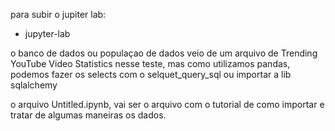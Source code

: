 para subir o jupiter lab:
 - jupyter-lab

 o banco de dados ou populaçao de dados veio de um arquivo de Trending YouTube Video Statistics nesse teste, mas como utilizamos pandas, podemos fazer os selects com o selquet_query_sql ou importar a lib sqlalchemy

 o arquivo Untitled.ipynb, vai ser o arquivo com o tutorial de como importar e tratar de algumas maneiras os dados.